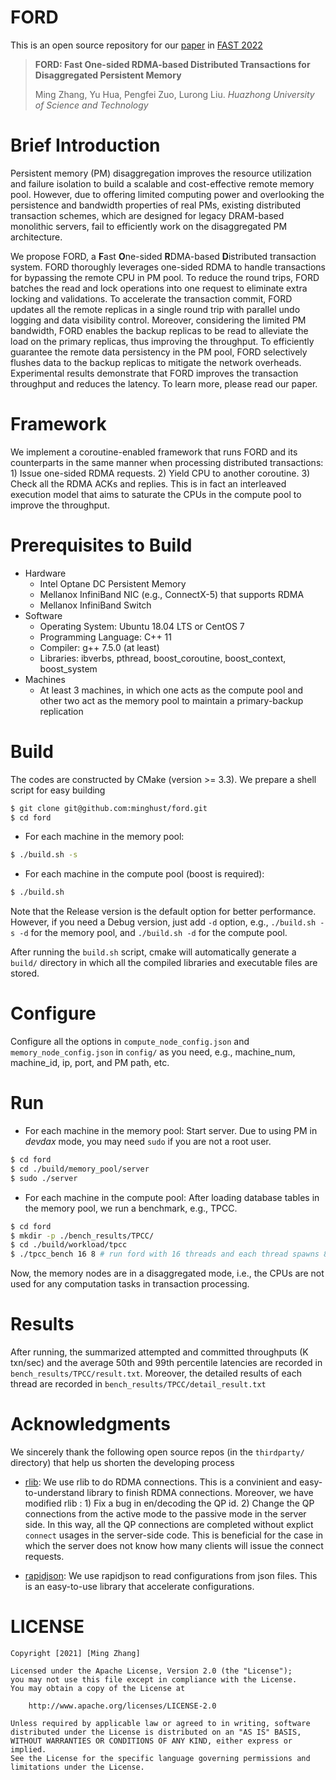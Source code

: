 # FORD
This is an open source repository for our [paper](https://www.usenix.org/conference/fast22/presentation/zhang-ming) in [FAST 2022](https://www.usenix.org/conference/fast22)

> **FORD: Fast One-sided RDMA-based Distributed Transactions for Disaggregated Persistent Memory**
> 
> Ming Zhang, Yu Hua, Pengfei Zuo, Lurong Liu. *Huazhong University of Science and Technology*

# Brief Introduction
Persistent memory (PM) disaggregation improves the resource utilization and failure isolation to build a scalable and cost-effective remote memory pool. However, due to offering limited computing power and overlooking the persistence and bandwidth properties of real PMs, existing distributed transaction schemes, which are designed for legacy DRAM-based monolithic servers, fail to efficiently work on the disaggregated PM architecture.

We propose FORD, a **F**ast **O**ne-sided **R**DMA-based **D**istributed transaction system. FORD thoroughly leverages one-sided RDMA to handle transactions for bypassing the remote CPU in PM pool. To reduce the round trips, FORD batches the read and lock operations into one request to eliminate extra locking and validations. To accelerate the transaction commit, FORD updates all the remote replicas in a single round trip with parallel undo logging and data visibility control. Moreover, considering the limited PM bandwidth, FORD enables the backup replicas to be read to alleviate the load on the primary replicas, thus improving the throughput. To efficiently guarantee the remote data persistency in the PM pool, FORD selectively flushes data to the backup replicas to mitigate the network overheads. Experimental results demonstrate that FORD improves the transaction throughput and reduces the latency. To learn more, please read our paper.

# Framework
We implement a coroutine-enabled framework that runs FORD and its counterparts in the same manner when processing distributed transactions: 1) Issue one-sided RDMA requests. 2) Yield CPU to another coroutine. 3) Check all the RDMA ACKs and replies. This is in fact an interleaved execution model that aims to saturate the CPUs in the compute pool to improve the throughput.

# Prerequisites to Build
- Hardware
  - Intel Optane DC Persistent Memory
  - Mellanox InfiniBand NIC (e.g., ConnectX-5) that supports RDMA
  - Mellanox InfiniBand Switch
- Software
  - Operating System: Ubuntu 18.04 LTS or CentOS 7
  - Programming Language: C++ 11
  - Compiler: g++ 7.5.0 (at least)
  - Libraries: ibverbs, pthread, boost_coroutine, boost_context, boost_system
- Machines
  - At least 3 machines, in which one acts as the compute pool and other two act as the memory pool to maintain a primary-backup replication

# Build
The codes are constructed by CMake (version >= 3.3). We prepare a shell script for easy building

```sh
$ git clone git@github.com:minghust/ford.git
$ cd ford
```

- For each machine in the memory pool: 

```sh 
$ ./build.sh -s
```

- For each machine in the compute pool (boost is required):

```sh 
$ ./build.sh
```

Note that the Release version is the default option for better performance. However, if you need a Debug version, just add ```-d``` option, e.g., ```./build.sh -s -d``` for the memory pool, and ```./build.sh -d``` for the compute pool.

After running the ```build.sh``` script, cmake will automatically generate a ```build/``` directory in which all the compiled libraries and executable files are stored.

# Configure
Configure all the options in ```compute_node_config.json``` and ```memory_node_config.json``` in ```config/``` as you need, e.g., machine_num, machine_id, ip, port, and PM path, etc.

# Run
- For each machine in the memory pool: Start server. Due to using PM in *devdax* mode, you may need ```sudo``` if you are not a root user.
```sh
$ cd ford
$ cd ./build/memory_pool/server
$ sudo ./server
```

- For each machine in the compute pool: After loading database tables in the memory pool, we run a benchmark, e.g., TPCC.
```sh
$ cd ford
$ mkdir -p ./bench_results/TPCC/
$ cd ./build/workload/tpcc
$ ./tpcc_bench 16 8 # run ford with 16 threads and each thread spawns 8 coroutines
```
Now, the memory nodes are in a disaggregated mode, i.e., the CPUs are not used for any computation tasks in transaction processing.

# Results
After running, the summarized attempted and committed throughputs (K txn/sec) and the average 50th and 99th percentile latencies are recorded in ```bench_results/TPCC/result.txt```. Moreover, the detailed results of each thread are recorded in ```bench_results/TPCC/detail_result.txt``` 

# Acknowledgments

We sincerely thank the following open source repos (in the ```thirdparty/``` directory) that help us shorten the developing process

- [rlib](https://github.com/wxdwfc/rlib): We use rlib to do RDMA connections. This is a convinient and easy-to-understand library to finish RDMA connections. Moreover, we have modified rlib : 1) Fix a bug in en/decoding the QP id. 2) Change the QP connections from the active mode to the passive mode in the server side. In this way, all the QP connections are completed without explict ```connect``` usages in the server-side code. This is beneficial for the case in which the server does not know how many clients will issue the connect requests.

- [rapidjson](https://github.com/Tencent/rapidjson): We use rapidjson to read configurations from json files. This is an easy-to-use library that accelerate configurations.

# LICENSE

```text
Copyright [2021] [Ming Zhang]

Licensed under the Apache License, Version 2.0 (the "License");
you may not use this file except in compliance with the License.
You may obtain a copy of the License at

    http://www.apache.org/licenses/LICENSE-2.0

Unless required by applicable law or agreed to in writing, software
distributed under the License is distributed on an "AS IS" BASIS,
WITHOUT WARRANTIES OR CONDITIONS OF ANY KIND, either express or implied.
See the License for the specific language governing permissions and
limitations under the License.
```
